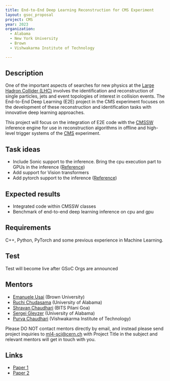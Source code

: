 ```yaml
---
title: End-to-End Deep Learning Reconstruction for CMS Experiment
layout: gsoc_proposal
project: CMS
year: 2023
organization:
  - Alabama
  - New York University
  - Brown
  - Vishwakarma Institute of Technology

---
```


## Description

One of the important aspects of searches for new physics at the [Large Hadron Collider (LHC)](https://home.cern/science/accelerators/large-hadron-collider) involves the identification and reconstruction of single particles, jets and event topologies of interest in collision events. The End-to-End Deep Learning (E2E) project in the CMS experiment focuses on the development  of these reconstruction and identification tasks with innovative deep learning approaches.   

This project will focus on the integration of E2E code with the [CMSSW](https://github.com/cms-sw/cmssw) inference engine for use in reconstruction algorithms in offline and high-level trigger systems of the [CMS](https://home.cern/science/experiments/cms) experiment.



## Task ideas
 * Include Sonic support to the inference. Bring the cpu execution part to GPUs in the inference ([Reference](https://github.com/andyburton/Sonic-CMS))
 * Add support for Vision transformers
 * Add pytorch support to the inference ([Reference](https://cms-ml.github.io/documentation/inference/pytorch.html))

## Expected results
 * Integrated code within CMSSW classes
 * Benchmark of end-to-end deep learning inference on cpu and gpu


## Requirements
C++, Python, PyTorch and some previous experience in Machine Learning.

## Test
Test will become live after GSoC Orgs are announced
<!-- ## Test
Please use [this link](https://drive.google.com/file/d/1mTpD6evd5HiBx8-MlxLdAvTxqOMbJq9h/view?usp=sharing) to access the test for this project. -->

## Mentors
  * [Emanuele Usai](mailto:ml4-sci@cern.ch) (Brown University)
  * [Ruchi Chudasama](mailto:ml4-sci@cern.ch) (University of Alabama)
  * [Shravan Chaudhari](mailto:ml4-sci@cern.ch) (BITS Pilani Goa)
  * [Sergei Gleyzer](mailto:ml4-sci@cern.ch) (University of Alabama)
  * [Purva Chaudhari](mailto:ml4-sci@cern.ch) (Vishwakarma Institute of Technology)


Please DO NOT contact mentors directly by email, and instead please send project inquiries to [ml4-sci@cern.ch](mailto:ml4-sci@cern.ch) with Project Title in the subject and relevant mentors will get in touch with you. 



## Links
  * [Paper 1](https://arxiv.org/abs/1807.11916)
  * [Paper 2](https://arxiv.org/abs/1902.08276)